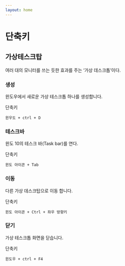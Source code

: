 ```yaml
---
layout: home
---
```


# 단축키


## 가상테스크탑
여러 대의 모니터를 쓰는 듯한 효과를 주는 ‘가상 데스크톱’이다.

### 생성
윈도우에서 새로운 가상 테스크톱 하나를 생성합니다.

단축키
```
윈우도 + ctrl + D
```

### 테스크바
윈도 10의 테스크 바(Task bar)를 연다.

단축키
```
윈도 아이콘 + Tab
```

### 이동
다른 가상 데스크탑으로 이동 합니다.

단축키
```
윈도 아이콘 + Ctrl + 좌우 방향키
```

### 닫기
가상 테스크톱 화면을 닫습니다.

단축키
```
윈도우 + ctrl + F4
```
